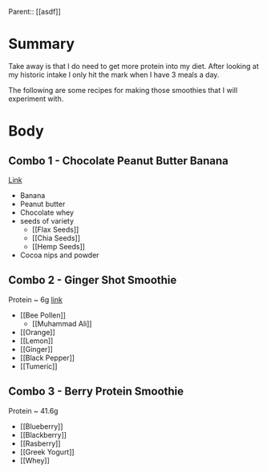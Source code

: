Parent:: [[asdf]]
# Summary 
Take away is that I do need to get more protein into my diet. After looking at my historic intake I only hit the mark when I have 3 meals a day.

The following are some recipes for making those smoothies that I will experiment with.
# Body
## Combo 1 - Chocolate Peanut Butter Banana
[Link](https://www.youtube.com/watch?v=clsVrT_HDMg&ab_channel=DoctorMikeHansen)
- Banana
- Peanut butter
- Chocolate whey
- seeds of variety
	- [[Flax Seeds]]
	- [[Chia Seeds]]
	- [[Hemp Seeds]]
- Cocoa nips and powder

## Combo 2 - Ginger Shot Smoothie
Protein ~ 6g 
[link](https://youtu.be/2_MMdqqgqSs?t=44)
- [[Bee Pollen]]
	- [[Muhammad Ali]]
- [[Orange]]
- [[Lemon]]
- [[Ginger]]
- [[Black Pepper]]
- [[Tumeric]]

## Combo 3 - Berry Protein Smoothie
Protein ~ 41.6g
- [[Blueberry]]
- [[Blackberry]]
- [[Rasberry]]
- [[Greek Yogurt]]
- [[Whey]]


